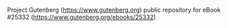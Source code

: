 Project Gutenberg (https://www.gutenberg.org) public repository for eBook #25332 (https://www.gutenberg.org/ebooks/25332)
